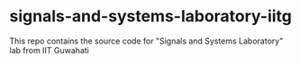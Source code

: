 # signals-and-systems-laboratory-iitg
This repo contains the source code for "Signals and Systems Laboratory" lab from IIT Guwahati
